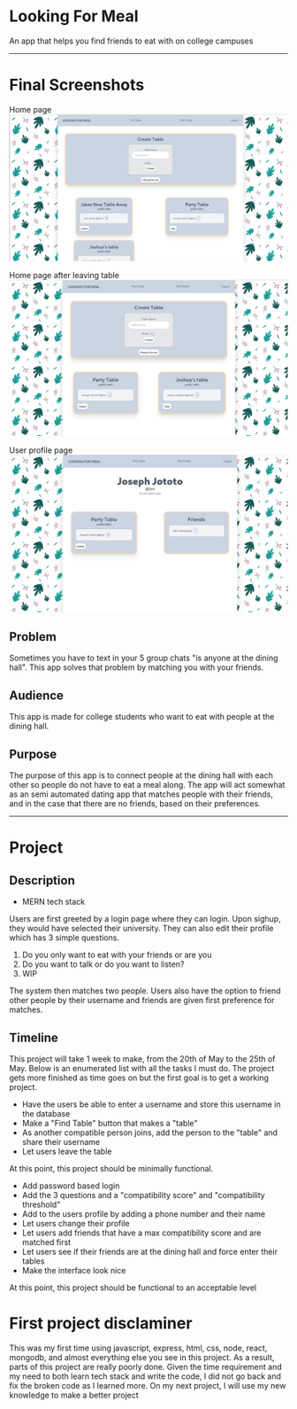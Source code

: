 # Looking For Meal

An app that helps you find friends to eat with on college campuses

---

# Final Screenshots


Home page
![Home page](./images/1.png)

Home page after leaving table
![Home page after leaving table](./images/2.png)

User profile page
![User profile page](./images/3.png)
## Problem

Sometimes you have to text in your 5 group chats "is anyone at the dining hall". This app solves that problem by matching you with your friends.

## Audience

This app is made for college students who want to eat with people at the dining hall.

## Purpose

The purpose of this app is to connect people at the dining hall with each other so people do not have to eat a meal along. The app will act somewhat as an semi automated dating app that matches people with their friends, and in the case that there are no friends, based on their preferences.

---

# Project

## Description

- MERN tech stack

Users are first greeted by a login page where they can login. Upon sighup, they would have selected their university. They can also edit their profile which has 3 simple questions.

1. Do you only want to eat with your friends or are you
2. Do you want to talk or do you want to listen?
3. WIP

The system then matches two people. Users also have the option to friend other people by their username and friends are given first preference for matches.

## Timeline

This project will take 1 week to make, from the 20th of May to the 25th of May. Below is an enumerated list with all the tasks I must do. The project gets more finished as time goes on but the first goal is to get a working project.

- Have the users be able to enter a username and store this username in the database
- Make a "Find Table" button that makes a "table"
- As another compatible person joins, add the person to the "table" and share their username
- Let users leave the table

At this point, this project should be minimally functional.

- Add password based login
- Add the 3 questions and a "compatibility score" and "compatibility threshold"
- Add to the users profile by adding a phone number and their name
- Let users change their profile
- Let users add friends that have a max compatibility score and are matched first
- Let users see if their friends are at the dining hall and force enter their tables
- Make the interface look nice

At this point, this project should be functional to an acceptable level

# First project disclaminer

This was my first time using javascript, express, html, css, node, react, mongodb, and almost everything else you see in this project. As a result, parts of this project are really poorly done. Given the time requirement and my need to both learn tech stack and write the code, I did not go back and fix the broken code as I learned more. On my next project, I will use my new knowledge to make a better project

